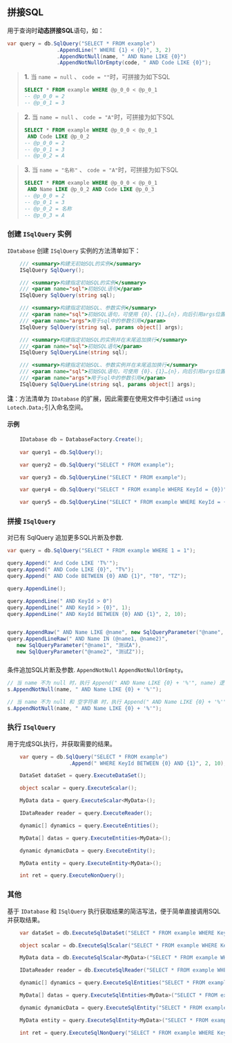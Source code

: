 ## 拼接SQL

用于查询时**动态拼接SQL**语句，如：
```csharp
var query = db.SqlQuery("SELECT * FROM example")
                .AppendLine(" WHERE {1} < {0}", 3, 2)
                .AppendNotNull(name, " AND Name LIKE {0}")
                .AppendNotNullOrEmpty(code, " AND Code LIKE {0}");
```
> **1.** 当 `name = null` 、 `code = ""`时，可拼接为如下SQL
>```sql
>SELECT * FROM example WHERE @p_0_0 < @p_0_1
> -- @p_0_0 = 2
> -- @p_0_1 = 3
>```

> **2.** 当 `name = null` 、 `code = "A"`时，可拼接为如下SQL
> ```sql
> SELECT * FROM example WHERE @p_0_0 < @p_0_1
>  AND Code LIKE @p_0_2
> -- @p_0_0 = 2
> -- @p_0_1 = 3
> -- @p_0_2 = A
> ```

> **3.**  当 `name = "名称"` 、 `code = "A"`时，可拼接为如下SQL
> ```sql
> SELECT * FROM example WHERE @p_0_0 < @p_0_1
>  AND Name LIKE @p_0_2 AND Code LIKE @p_0_3
> -- @p_0_0 = 2
> -- @p_0_1 = 3
> -- @p_0_2 = 名称
> -- @p_0_3 = A
> ```

### **创建 `ISqlQuery` 实例**

`IDatabase` 创建 `ISqlQuery` 实例的方法清单如下：

```csharp
    /// <summary>构建无初始SQL的实例</summary>
    ISqlQuery SqlQuery();

    /// <summary>构建指定初始SQL的实例</summary>
    /// <param name="sql">初始SQL语句</param>
    ISqlQuery SqlQuery(string sql);

    /// <summary>构建指定初始SQL、参数实例</summary>
    /// <param name="sql">初始SQL语句，可使用 {0}、{1}…{n}，向后引用args位置上的参数值</param>
    /// <param name="args">用于sql中的参数引用</param>
    ISqlQuery SqlQuery(string sql, params object[] args);

    /// <summary>构建指定初始SQL的实例并在末尾追加换行</summary>
    /// <param name="sql">初始SQL语句</param>
    ISqlQuery SqlQueryLine(string sql);

    /// <summary>构建指定初始SQL、参数实例并在末尾追加换行</summary>
    /// <param name="sql">初始SQL语句，可使用 {0}、{1}…{n}，向后引用args位置上的参数值</param>
    /// <param name="args">用于sql中的参数引用</param>
    ISqlQuery SqlQueryLine(string sql, params object[] args);
```
**注**：方法清单为 `IDatabase` 的扩展，因此需要在使用文件中引通过 `using Lotech.Data;`引入命名空间。

#### 示例
```csharp
    IDatabase db = DatabaseFactory.Create();
    
    var query1 = db.SqlQuery();

    var query2 = db.SqlQuery("SELECT * FROM example");

    var query3 = db.SqlQueryLine("SELECT * FROM example");

    var query4 = db.SqlQuery("SELECT * FROM example WHERE KeyId = {0})", 1);

    var query5 = db.SqlQueryLine("SELECT * FROM example WHERE KeyId = {0})", 1);
```

### **拼接 `ISqlQuery`**
  对已有 SqlQuery 追加更多SQL片断及参数.
```csharp
var query = db.SqlQuery("SELECT * FROM example WHERE 1 = 1");

query.Append(" And Code LIKE 'T%'");
query.Append(" AND Code LIKE {0}", "T%");
query.Append(" AND Code BETWEEN {0} AND {1}", "T0", "TZ");

query.AppendLine();

query.AppendLine(" AND KeyId > 0")
query.AppendLine(" AND KeyId > {0}", 1);
query.AppendLine(" AND KeyId BETWEEN {0} AND {1}", 2, 10);


query.AppendRaw(" AND Name LIKE @name", new SqlQueryParameter("@name", "测试%"));
query.AppendLineRaw(" AND Name IN (@name1, @name2)", 
   new SqlQueryParameter("@name1", "测试A"),
   new SqlQueryParameter("@name2", "测试Z"));
```
###

   条件追加SQL片断及参数. `AppendNotNull` `AppendNotNullOrEmpty`。

```csharp
// 当 name 不为 null 时，执行 Append(" AND Name LIKE {0} + '%'", name) 逻辑
s.AppendNotNull(name, " AND Name LIKE {0} + '%'");

// 当 name 不为 null 和 空字符串 时，执行 Append(" AND Name LIKE {0} + '%'", name) 逻辑
s.AppendNotNull(name, " AND Name LIKE {0} + '%'");
```


### **执行 `ISqlQuery`**
  用于完成SQL执行，并获取需要的结果。

```csharp
    var query = db.SqlQuery("SELECT * FROM example")
                    .Append(" WHERE KeyId BETWEEN {0} AND {1}", 2, 10);

    DataSet dataSet = query.ExecuteDataSet();

    object scalar = query.ExecuteScalar();

    MyData data = query.ExecuteScalar<MyData>();

    IDataReader reader = query.ExecuteReader();

    dynamic[] dynamics = query.ExecuteEntities();

    MyData[] datas = query.ExecuteEntities<MyData>();

    dynamic dynamicData = query.ExecuteEntity();

    MyData entity = query.ExecuteEntity<MyData>();

    int ret = query.ExecuteNonQuery();
```

### 其他
  基于 `IDatabase` 和 `ISqlQuery` 执行获取结果的简洁写法，便于简单直接调用SQL并获取结果。

```csharp
    var dataSet = db.ExecuteSqlDataSet("SELECT * FROM example WHERE KeyId BETWEEN {0} AND {1}", 2, 10);

    object scalar = db.ExecuteSqlScalar("SELECT * FROM example WHERE KeyId BETWEEN {0} AND {1}", 2, 10);

    MyData data = db.ExecuteSqlScalar<MyData>("SELECT * FROM example WHERE KeyId BETWEEN {0} AND {1}", 2, 10);

    IDataReader reader = db.ExecuteSqlReader("SELECT * FROM example WHERE KeyId BETWEEN {0} AND {1}", 2, 10);

    dynamic[] dynamics = query.ExecuteSqlEntities("SELECT * FROM example WHERE KeyId BETWEEN {0} AND {1}", 2, 10);

    MyData[] datas = query.ExecuteSqlEntities<MyData>("SELECT * FROM example WHERE KeyId BETWEEN {0} AND {1}", 2, 10);

    dynamic dynamicData = query.ExecuteSqlEntity("SELECT * FROM example WHERE KeyId BETWEEN {0} AND {1}", 2, 10);

    MyData entity = query.ExecuteSqlEntity<MyData>("SELECT * FROM example WHERE KeyId BETWEEN {0} AND {1}", 2, 10);

    int ret = query.ExecuteSqlNonQuery("SELECT * FROM example WHERE KeyId BETWEEN {0} AND {1}", 2, 10);
```
